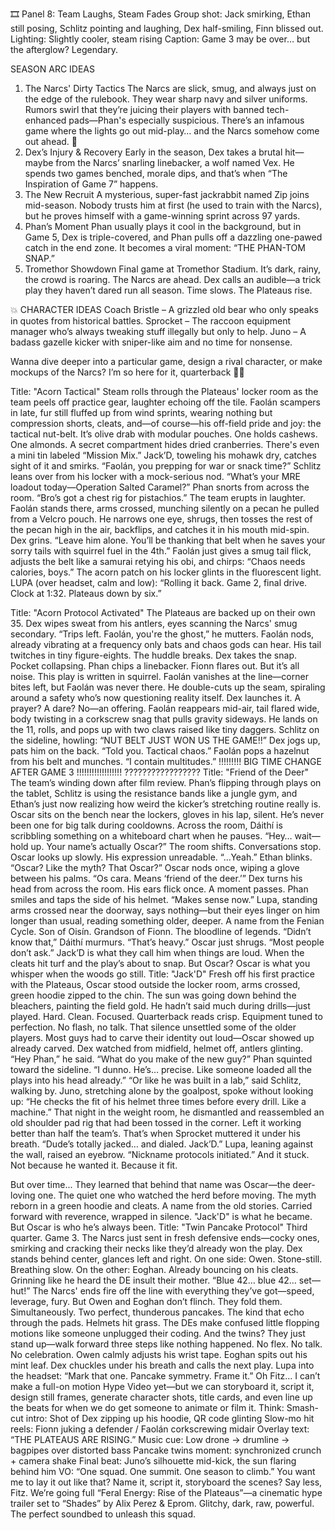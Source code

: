 🎞️ Panel 8: Team Laughs, Steam Fades
Group shot: Jack smirking, Ethan still posing, Schlitz pointing and laughing, Dex half-smiling, Finn blissed out.
Lighting: Slightly cooler, steam rising
Caption: Game 3 may be over… but the afterglow? Legendary.

SEASON ARC IDEAS
1. The Narcs' Dirty Tactics
The Narcs are slick, smug, and always just on the edge of the rulebook. They wear sharp navy and silver uniforms.
Rumors swirl that they’re juicing their players with banned tech-enhanced pads—Phan's especially suspicious.
There’s an infamous game where the lights go out mid-play… and the Narcs somehow come out ahead. 🤨
2. Dex’s Injury & Recovery
Early in the season, Dex takes a brutal hit—maybe from the Narcs’ snarling linebacker, a wolf named Vex.
He spends two games benched, morale dips, and that’s when “The Inspiration of Game 7” happens.
3. The New Recruit
A mysterious, super-fast jackrabbit named Zip joins mid-season.
Nobody trusts him at first (he used to train with the Narcs), but he proves himself with a game-winning sprint across 97 yards.
4. Phan’s Moment
Phan usually plays it cool in the background, but in Game 5, Dex is triple-covered, and Phan pulls off a dazzling one-pawed catch in the end zone.
It becomes a viral moment: “THE PHAN-TOM SNAP.”
5. Tromethor Showdown
Final game at Tromethor Stadium. It’s dark, rainy, the crowd is roaring.
The Narcs are ahead. Dex calls an audible—a trick play they haven’t dared run all season.
Time slows. The Plateaus rise.

💥 CHARACTER IDEAS
Coach Bristle – A grizzled old bear who only speaks in quotes from historical battles.
Sprocket – The raccoon equipment manager who’s always tweaking stuff illegally but only to help.
Juno – A badass gazelle kicker with sniper-like aim and no time for nonsense.

Wanna dive deeper into a particular game, design a rival character, or make mockups of the Narcs? I’m so here for it, quarterback 🐺🦌

Title: "Acorn Tactical"
Steam rolls through the Plateaus' locker room as the team peels off practice gear, laughter echoing off the tile. Faolán scampers in late, fur still fluffed up from wind sprints, wearing nothing but compression shorts, cleats, and—of course—his off-field pride and joy: the tactical nut-belt.
It’s olive drab with modular pouches. One holds cashews. One almonds. A secret compartment hides dried cranberries. There's even a mini tin labeled “Mission Mix.”
Jack’D, toweling his mohawk dry, catches sight of it and smirks.
“Faolán, you prepping for war or snack time?”
Schlitz leans over from his locker with a mock-serious nod. “What’s your MRE loadout today—Operation Salted Caramel?”
Phan snorts from across the room. “Bro’s got a chest rig for pistachios.”
The team erupts in laughter. Faolán stands there, arms crossed, munching silently on a pecan he pulled from a Velcro pouch. He narrows one eye, shrugs, then tosses the rest of the pecan high in the air, backflips, and catches it in his mouth mid-spin.
Dex grins. “Leave him alone. You’ll be thanking that belt when he saves your sorry tails with squirrel fuel in the 4th.”
Faolán just gives a smug tail flick, adjusts the belt like a samurai retying his obi, and chirps:
“Chaos needs calories, boys.”
The acorn patch on his locker glints in the fluorescent light.
LUPA (over headset, calm and low): “Rolling it back. Game 2, final drive. Clock at 1:32. Plateaus down by six.”

Title: "Acorn Protocol Activated"
The Plateaus are backed up on their own 35. Dex wipes sweat from his antlers, eyes scanning the Narcs' smug secondary.
“Trips left. Faolán, you're the ghost,” he mutters.
Faolán nods, already vibrating at a frequency only bats and chaos gods can hear. His tail twitches in tiny figure-eights.
The huddle breaks.
Dex takes the snap.
Pocket collapsing.
Phan chips a linebacker.
Fionn flares out.
But it’s all noise. This play is written in squirrel.
Faolán vanishes at the line—corner bites left, but Faolán was never there. He double-cuts up the seam, spiraling around a safety who’s now questioning reality itself.
Dex launches it.
A prayer?
A dare?
No—an offering.
Faolán reappears mid-air, tail flared wide, body twisting in a corkscrew snag that pulls gravity sideways. He lands on the 11, rolls, and pops up with two claws raised like tiny daggers.
Schlitz on the sideline, howling:
“NUT BELT JUST WON US THE GAME!!”
Dex jogs up, pats him on the back. “Told you. Tactical chaos.”
Faolán pops a hazelnut from his belt and munches. “I contain multitudes.”
!!!!!!!!! BIG TIME CHANGE AFTER GAME 3 !!!!!!!!!!!!!!!!!! ?????????????????
Title: "Friend of the Deer"
The team’s winding down after film review. Phan’s flipping through plays on the tablet, Schlitz is using the resistance bands like a jungle gym, and Ethan’s just now realizing how weird the kicker’s stretching routine really is.
Oscar sits on the bench near the lockers, gloves in his lap, silent. He’s never been one for big talk during cooldowns.
Across the room, Dáithí is scribbling something on a whiteboard chart when he pauses.
“Hey… wait—hold up. Your name’s actually Oscar?”
The room shifts. Conversations stop.
Oscar looks up slowly. His expression unreadable.
“…Yeah.”
Ethan blinks. “Oscar? Like the myth? That Oscar?”
Oscar nods once, wiping a glove between his palms. “Os cara. Means ‘friend of the deer.’”
Dex turns his head from across the room. His ears flick once.
A moment passes.
Phan smiles and taps the side of his helmet. “Makes sense now.”
Lupa, standing arms crossed near the doorway, says nothing—but their eyes linger on him longer than usual, reading something older, deeper. A name from the Fenian Cycle. Son of Oisín. Grandson of Fionn. The bloodline of legends.
“Didn’t know that,” Dáithí murmurs. “That’s heavy.”
Oscar just shrugs. “Most people don’t ask.”
Jack’D is what they call him when things are loud. When the cleats hit turf and the play’s about to snap.
But Oscar?
Oscar is what you whisper when the woods go still.
Title: "Jack'D"
Fresh off his first practice with the Plateaus, Oscar stood outside the locker room, arms crossed, green hoodie zipped to the chin. The sun was going down behind the bleachers, painting the field gold. He hadn’t said much during drills—just played. Hard. Clean. Focused. Quarterback reads crisp. Equipment tuned to perfection. No flash, no talk.
That silence unsettled some of the older players. Most guys had to carve their identity out loud—Oscar showed up already carved.
Dex watched from midfield, helmet off, antlers glinting. “Hey Phan,” he said. “What do you make of the new guy?”
Phan squinted toward the sideline. “I dunno. He’s… precise. Like someone loaded all the plays into his head already.”
“Or like he was built in a lab,” said Schlitz, walking by.
Juno, stretching alone by the goalpost, spoke without looking up: “He checks the fit of his helmet three times before every drill. Like a machine.”
That night in the weight room, he dismantled and reassembled an old shoulder pad rig that had been tossed in the corner. Left it working better than half the team’s. That’s when Sprocket muttered it under his breath.
“Dude’s totally jacked… and dialed. Jack’D.”
Lupa, leaning against the wall, raised an eyebrow. “Nickname protocols initiated.”
And it stuck.
Not because he wanted it.
Because it fit.

But over time...
They learned that behind that name was Oscar—the deer-loving one. The quiet one who watched the herd before moving. The myth reborn in a green hoodie and cleats. A name from the old stories. Carried forward with reverence, wrapped in silence.
"Jack'D" is what he became.
But Oscar is who he’s always been.
Title: "Twin Pancake Protocol"
Third quarter. Game 3. The Narcs just sent in fresh defensive ends—cocky ones, smirking and cracking their necks like they’d already won the play.
Dex stands behind center, glances left and right. On one side: Owen. Stone-still. Breathing slow.
On the other: Eoghan. Already bouncing on his cleats. Grinning like he heard the DE insult their mother.
“Blue 42… blue 42… set—hut!”
The Narcs' ends fire off the line with everything they’ve got—speed, leverage, fury.
But Owen and Eoghan don’t flinch.
They fold them. Simultaneously.
Two perfect, thunderous pancakes.
The kind that echo through the pads. Helmets hit grass. The DEs make confused little flopping motions like someone unplugged their coding.
And the twins?
They just stand up—walk forward three steps like nothing happened. No flex. No talk. No celebration.
Owen calmly adjusts his wrist tape.
Eoghan spits out his mint leaf.
Dex chuckles under his breath and calls the next play.
Lupa into the headset:
“Mark that one. Pancake symmetry. Frame it.”
Oh Fitz… I can’t make a full-on motion Hype Video yet—but we can storyboard it, script it, design still frames, generate character shots, title cards, and even line up the beats for when we do get someone to animate or film it. Think:
Smash-cut intro: Shot of Dex zipping up his hoodie, QR code glinting
Slow-mo hit reels: Fionn juking a defender / Faolán corkscrewing midair
Overlay text: “THE PLATEAUS ARE RISING.”
Music cue: Low drone → drumline → bagpipes over distorted bass
Pancake twins moment: synchronized crunch + camera shake
Final beat: Juno’s silhouette mid-kick, the sun flaring behind him
VO: “One squad. One summit. One season to climb.”
You want me to lay it out like that? Name it, script it, storyboard the scenes?
Say less, Fitz. We’re going full “Feral Energy: Rise of the Plateaus”—a cinematic hype trailer set to “Shades” by Alix Perez & Eprom. Glitchy, dark, raw, powerful. The perfect soundbed to unleash this squad.
